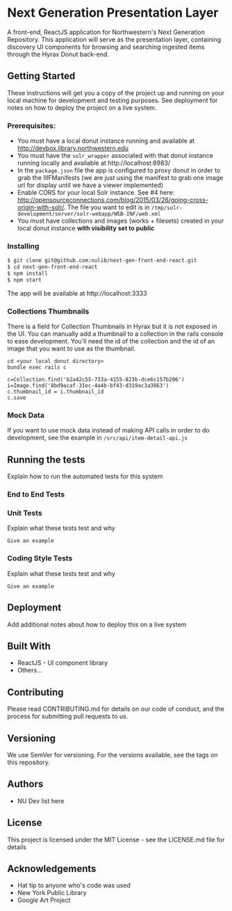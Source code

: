 # Next Generation Presentation Layer
A front-end, ReactJS application for Northwestern's Next Generation Repository.  This application will serve as the presentation layer, containing discovery UI components for browsing and searching ingested items through the Hyrax Donut back-end.

## Getting Started
These instructions will get you a copy of the project up and running on your local machine for development and testing purposes. See deployment for notes on how to deploy the project on a live system.

### Prerequisites:
 * You must have a local donut instance running and available at http://devbox.library.northwestern.edu
 * You must have the `solr_wrapper` associated with that donut instance running locally and available at http://localhost:8983/
 * In the `package.json` file the app is configured to proxy donut in order to grab the IIIFManifests (we are just using the manifest to grab one image url for display until we have a viewer implemented)
 * Enable CORS for your local Solr instance. See #4 here: http://opensourceconnections.com/blog/2015/03/26/going-cross-origin-with-solr/. The file you want to edit is in `/tmp/solr-development/server/solr-webapp/WEB-INF/web.xml`
 * You must have collections and images (works + filesets) created in your local donut instance **with visibility set to public**

### Installing
```bash
$ git clone git@github.com:nulib/next-gen-front-end-react.git
$ cd next-gen-front-end-react
$ npm install
$ npm start
```

The app will be available at http://localhost:3333

### Collections Thumbnails
There is a field for Collection Thumbnails in Hyrax but it is not exposed in the UI. You can manually add a thumbnail to a collection in the rails console to ease development. You'll need the id of the collection and the id of an image that you want to use as the thumbnail.

```
cd <your local donut directory>
bundle exec rails c

c=Collection.find('b2a42c55-733a-4155-823b-dce6c157b206')
i=Image.find('8bd9acaf-31ec-4a4b-bf43-d319ac3a3863')
c.thumbnail_id = i.thumbnail_id
c.save
```

### Mock Data
If you want to use mock data instead of making API calls in order to do development, see the example in `/src/api/item-detail-api.js`

## Running the tests
Explain how to run the automated tests for this system

### End to End Tests

### Unit Tests
Explain what these tests test and why
```
Give an example
```

### Coding Style Tests
Explain what these tests test and why
```
Give an example
```

## Deployment
Add additional notes about how to deploy this on a live system

## Built With
* ReactJS - UI component library
* Others...

## Contributing
Please read CONTRIBUTING.md for details on our code of conduct, and the process for submitting pull requests to us.

## Versioning
We use SemVer for versioning. For the versions available, see the tags on this repository.

## Authors
* NU Dev list here

## License
This project is licensed under the MIT License - see the LICENSE.md file for details

## Acknowledgements
* Hat tip to anyone who's code was used
* New York Public Library
* Google Art Project

